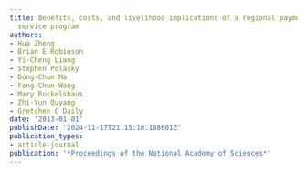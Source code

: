 ```yaml
---
title: Benefits, costs, and livelihood implications of a regional payment for ecosystem
  service program
authors:
- Hua Zheng
- Brian E Robinson
- Yi-Cheng Liang
- Stephen Polasky
- Dong-Chun Ma
- Feng-Chun Wang
- Mary Ruckelshaus
- Zhi-Yun Ouyang
- Gretchen C Daily
date: '2013-01-01'
publishDate: '2024-11-17T21:15:18.188601Z'
publication_types:
- article-journal
publication: '*Proceedings of the National Academy of Sciences*'
---
```

